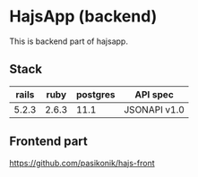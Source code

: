 # HajsApp (backend)

This is backend part of hajsapp.

## Stack

| rails | ruby  | postgres | API spec     |
|-------|-------|----------|--------------|
| 5.2.3 | 2.6.3 | 11.1     | JSONAPI v1.0 |

## Frontend part

https://github.com/pasikonik/hajs-front
